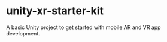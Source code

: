 # unity-xr-starter-kit
 A basic Unity project to get started with mobile AR and VR app development.
